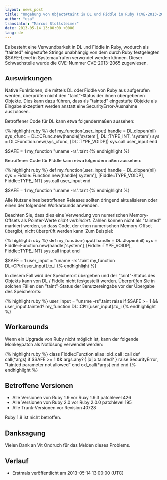 ```yaml
---
layout: news_post
title: "Umgehung von Object#taint in DL und Fiddle in Ruby (CVE-2013-2065)"
author: "usa"
translator: "Marcus Stollsteimer"
date: 2013-05-14 13:00:00 +0000
lang: de
---
```


Es besteht eine Verwundbarkeit in DL und Fiddle in Ruby, wodurch als
"tainted" eingestufte Strings unabhängig von dem durch Ruby festgelegten
$SAFE-Level in Systemaufrufen verwendet werden können.
Dieser Schwachstelle wurde die CVE-Nummer CVE-2013-2065 zugewiesen.

## Auswirkungen

Native Funktionen, die mittels DL oder Fiddle von Ruby aus aufgerufen
werden, überprüfen nicht den "taint"-Status der ihnen übergebenen Objekte.
Dies kann dazu führen, dass als "tainted" eingestufte Objekte als Eingabe
akzeptiert werden anstatt eine SecurityError-Ausnahme auszulösen.

Betroffener Code für DL kann etwa folgendermaßen aussehen:

{% highlight ruby %}
def my_function(user_input)
  handle    = DL.dlopen(nil)
  sys_cfunc = DL::CFunc.new(handle['system'], DL::TYPE_INT, 'system')
  sys       = DL::Function.new(sys_cfunc, [DL::TYPE_VOIDP])
  sys.call user_input
end

$SAFE = 1
my_function "uname -rs".taint
{% endhighlight %}

Betroffener Code für Fiddle kann etwa folgendermaßen aussehen:

{% highlight ruby %}
def my_function(user_input)
  handle    = DL.dlopen(nil)
  sys = Fiddle::Function.new(handle['system'],
                          [Fiddle::TYPE_VOIDP], Fiddle::TYPE_INT)
  sys.call user_input
end

$SAFE = 1
my_function "uname -rs".taint
{% endhighlight %}

Alle Nutzer eines betroffenen Releases sollten dringend
aktualisieren oder einen der folgenden Workarounds anwenden.

Beachten Sie, dass dies eine Verwendung von numerischen Memory-Offsets
als Pointer-Werte *nicht verhindert*. Zahlen können nicht als "tainted"
markiert werden, so dass Code, der einen numerischen Memory-Offset übergibt,
nicht überprüft werden kann. Zum Beispiel:

{% highlight ruby %}
def my_function(input)
  handle    = DL.dlopen(nil)
  sys = Fiddle::Function.new(handle['system'],
                          [Fiddle::TYPE_VOIDP], Fiddle::TYPE_INT)
  sys.call input
end

$SAFE = 1
user_input = "uname -rs".taint
my_function DL::CPtr[user_input].to_i
{% endhighlight %}

In diesem Fall wird der Speicherort übergeben und der "taint"-Status des
Objekts kann von DL / Fiddle nicht festgestellt werden. Überprüfen Sie
in solchen Fällen den "taint"-Status der Benutzereingabe vor der Übergabe
des Speicherorts:

{% highlight ruby %}
user_input = "uname -rs".taint
raise if $SAFE >= 1 && user_input.tainted?
my_function DL::CPtr[user_input].to_i
{% endhighlight %}

## Workarounds

Wenn ein Upgrade von Ruby nicht möglich ist, kann der folgende
Monkeypatch als Notlösung verwendet werden:

{% highlight ruby %}
class Fiddle::Function
  alias :old_call :call
  def call(*args)
    if $SAFE >= 1 && args.any? { |x| x.tainted? }
      raise SecurityError, "tainted parameter not allowed"
    end
    old_call(*args)
  end
end
{% endhighlight %}

## Betroffene Versionen

* Alle Versionen von Ruby 1.9 vor Ruby 1.9.3 patchlevel 426
* Alle Versionen von Ruby 2.0 vor Ruby 2.0.0 patchlevel 195
* Alle Trunk-Versionen vor Revision 40728

Ruby 1.8 ist nicht betroffen.

## Danksagung

Vielen Dank an Vit Ondruch für das Melden dieses Problems.

## Verlauf

* Erstmals veröffentlicht am 2013-05-14 13:00:00 (UTC)
